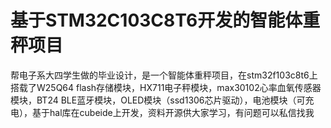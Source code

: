 # 基于STM32C103C8T6开发的智能体重秤项目
帮电子系大四学生做的毕业设计，是一个智能体重秤项目，在stm32f103c8t6上搭载了W25Q64 flash存储模块，HX711电子秤模块，max30102心率血氧传感器模块，BT24 BLE蓝牙模块，OLED模块（ssd1306芯片驱动），电池模块（可充电），基于hal库在cubeide上开发，资料开源供大家学习，有问题可以私信找我

